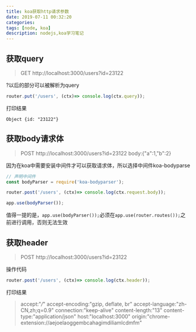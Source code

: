 ```yaml
---
title: koa获取http请求参数
date: 2019-07-11 00:32:20
categories:
tags: [node, koa]
description: nodejs,koa学习笔记
---
```


## 获取query

>GET http://localhost:3000/users?id=23122


?以后的部分可以被解析为query
```javascript
router.put('/users', (ctx)=> console.log(ctx.query));
```
打印结果
```
Object {id: "23122"}
```

## 获取body请求体

>POST http://localhost:3000/users?id=23122 
>body:{"a":1,"b":2}

因为在koa中需要安装中间件才可以获取请求体，所以选择中间件koa-bodyparse

```javascript
// 声明中间件
const bodyParser = require('koa-bodyparser');

router.post('/users', (ctx)=> console.log(ctx.request.body));

app.use(bodyParser());
```
值得一提的是，`app.use(bodyParser());`必须在`app.use(router.routes());`之前进行调用，否则无法生效

## 获取header

>POST http://localhost:3000/users?id=23122

操作代码
```javascript
router.post('/users', (ctx)=> console.log(ctx.header));
```
打印结果

>accept:"*/*"
>accept-encoding:"gzip, deflate, br"
>accept-language:"zh-CN,zh;q=0.9"
>connection:"keep-alive"
>content-length:"13"
>content-type:"application/json"
>host:"localhost:3000"
>origin:"chrome-extension://aejoelaoggembcahagimdiliamlcdmfm"






